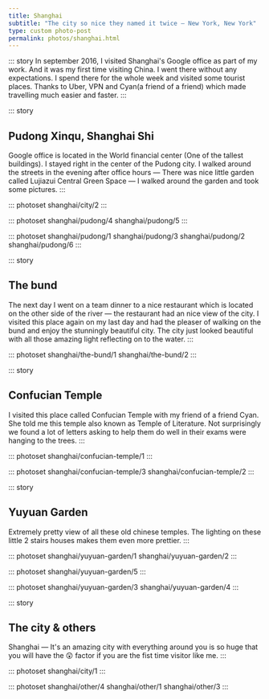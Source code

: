 ```yaml
---
title: Shanghai
subtitle: "The city so nice they named it twice — New York, New York"
type: custom photo-post
permalink: photos/shanghai.html
---
```


::: story
In september 2016, I visited Shanghai's Google office as part of my work. And it was my first time visiting China. I went there without any expectations. I spend there for the whole week and visited some tourist places. Thanks to Uber, VPN and Cyan(a friend of a friend) which made travelling much easier and faster.
:::

::: story

## Pudong Xinqu, Shanghai Shi

Google office is located in the World financial center (One of the tallest buildings). I stayed right in the center of the Pudong city. I walked around the streets in the evening after office hours — There was nice little garden called Lujiazui Central Green Space &mdash; I walked around the garden and took some pictures.
:::

::: photoset shanghai/city/2
:::

::: photoset shanghai/pudong/4 shanghai/pudong/5
:::

::: photoset shanghai/pudong/1 shanghai/pudong/3 shanghai/pudong/2 shanghai/pudong/6
:::

::: story

## The bund

The next day I went on a team dinner to a nice restaurant which is located on the other side of the river &mdash; the restaurant had an nice view of the city. I visited this place again on my last day and had the pleaser of walking on the bund and enjoy the stunningly beautiful city. The city just looked beautiful with all those amazing light reflecting on to the water.
:::

::: photoset shanghai/the-bund/1 shanghai/the-bund/2
:::

::: story

## Confucian Temple

I visited this place called Confucian Temple with my friend of a friend Cyan. She told me this temple also known as Temple of Literature. Not surprisingly we found a lot of letters asking to help them do well in their exams were hanging to the trees.
:::

::: photoset shanghai/confucian-temple/1
:::

::: photoset shanghai/confucian-temple/3 shanghai/confucian-temple/2
:::

::: story

## Yuyuan Garden

Extremely pretty view of all these old chinese temples. The lighting on these little 2 stairs houses makes them even more prettier.
:::

::: photoset shanghai/yuyuan-garden/1 shanghai/yuyuan-garden/2
:::

::: photoset shanghai/yuyuan-garden/5
:::

::: photoset shanghai/yuyuan-garden/3 shanghai/yuyuan-garden/4
:::

::: story

## The city & others

Shanghai &mdash; It's an amazing city with everything around you is so huge that you will have the 😲 factor if you are the fist time visitor like me.
:::

::: photoset shanghai/city/1
:::

::: photoset shanghai/other/4 shanghai/other/1 shanghai/other/3
:::
